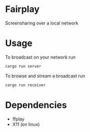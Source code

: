 # Fairplay

Screensharing over a local network

# Usage

To broadcast on your network run
```sh
cargo run server
```
To browse and stream a broadcast run
```sh
cargo run receiver
```

# Dependencies

- ffplay
- X11 (on linux)
